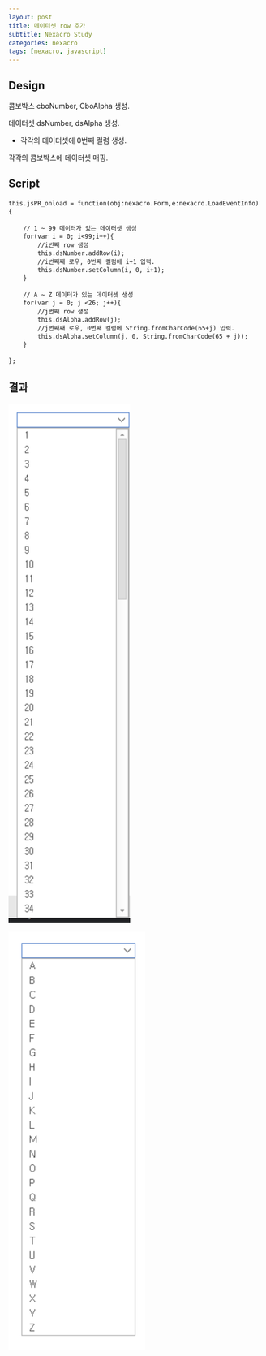 ```yaml
---
layout: post
title: 데이터셋 row 추가
subtitle: Nexacro Study
categories: nexacro
tags: [nexacro, javascript]
---
```


## Design

콤보박스 cboNumber, CboAlpha 생성.

데이터셋 dsNumber, dsAlpha 생성.
 - 각각의 데이터셋에 0번째 컬럼 생성.

각각의 콤보박스에 데이터셋 매핑.

## Script

```nexacro
this.jsPR_onload = function(obj:nexacro.Form,e:nexacro.LoadEventInfo)
{	
	
	// 1 ~ 99 데이터가 있는 데이터셋 생성
	for(var i = 0; i<99;i++){
		//i번째 row 생성
		this.dsNumber.addRow(i);
		//i번째째 로우, 0번째 컬럼에 i+1 입력.
		this.dsNumber.setColumn(i, 0, i+1);
	}
	
	// A ~ Z 데이터가 있는 데이터셋 생성
	for(var j = 0; j <26; j++){
		//j번째 row 생성
		this.dsAlpha.addRow(j);
		//j번째째 로우, 0번째 컬럼에 String.fromCharCode(65+j) 입력.
		this.dsAlpha.setColumn(j, 0, String.fromCharCode(65 + j));
	}
	
};
```

## 결과
![number](/img/nexacro/num.png "number")

![alpha](/img/nexacro/alpha.png "alpha")